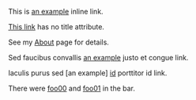 This is [an example](http://example.com/ "Title") inline link.

[This link](http://example.net/) has no title attribute.

See my [About][] page for details.

[About]: /about/

Sed faucibus convallis [an example][id] justo et congue link.

Iaculis purus sed [an example] [id] porttitor id link.

[id]: http://example.com/  "Optional Title Here"

There were [foo00][foo-00] and [foo01][foo-01] in the
bar.

[foo-00]: http://example.com/foo/00  "Foo 00 Title"
[foo-01]: http://example.com/foo/01  (Foo 01 Title)
